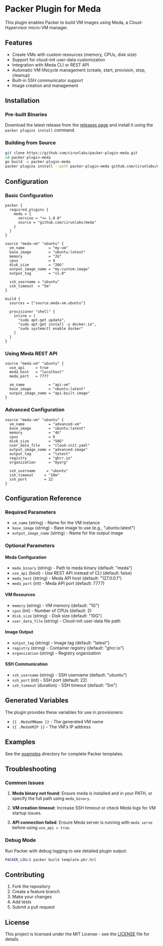 # Packer Plugin for Meda

This plugin enables Packer to build VM images using Meda, a Cloud-Hypervisor micro-VM manager.

## Features

- Create VMs with custom resources (memory, CPUs, disk size)
- Support for cloud-init user-data customization
- Integration with Meda CLI or REST API
- Automatic VM lifecycle management (create, start, provision, stop, cleanup)
- Built-in SSH communicator support
- Image creation and management

## Installation

### Pre-built Binaries

Download the latest release from the [releases page](https://github.com/cirunlabs/packer-plugin-meda/releases) and install it using the `packer plugins install` command.

### Building from Source

```bash
git clone https://github.com/cirunlabs/packer-plugin-meda.git
cd packer-plugin-meda
go build -o packer-plugin-meda
packer plugins install --path packer-plugin-meda github.com/cirunlabs/meda
```

## Configuration

### Basic Configuration

```hcl
packer {
  required_plugins {
    meda = {
      version = ">= 1.0.0"
      source = "github.com/cirunlabs/meda"
    }
  }
}

source "meda-vm" "ubuntu" {
  vm_name           = "my-vm"
  base_image        = "ubuntu:latest"
  memory            = "2G"
  cpus              = 4
  disk_size         = "20G"
  output_image_name = "my-custom-image"
  output_tag        = "v1.0"
  
  ssh_username = "ubuntu"
  ssh_timeout  = "5m"
}

build {
  sources = ["source.meda-vm.ubuntu"]
  
  provisioner "shell" {
    inline = [
      "sudo apt-get update",
      "sudo apt-get install -y docker.io",
      "sudo systemctl enable docker"
    ]
  }
}
```

### Using Meda REST API

```hcl
source "meda-vm" "ubuntu" {
  use_api     = true
  meda_host   = "localhost"
  meda_port   = 7777
  
  vm_name           = "api-vm"
  base_image        = "ubuntu:latest"
  output_image_name = "api-built-image"
}
```

### Advanced Configuration

```hcl
source "meda-vm" "ubuntu" {
  vm_name           = "advanced-vm"
  base_image        = "ubuntu:latest"
  memory            = "4G"
  cpus              = 8
  disk_size         = "50G"
  user_data_file    = "cloud-init.yaml"
  output_image_name = "advanced-image"
  output_tag        = "latest"
  registry          = "ghcr.io"
  organization      = "myorg"
  
  ssh_username     = "ubuntu"
  ssh_timeout     = "10m"
  ssh_port        = 22
}
```

## Configuration Reference

### Required Parameters

- `vm_name` (string) - Name for the VM instance
- `base_image` (string) - Base image to use (e.g., "ubuntu:latest")
- `output_image_name` (string) - Name for the output image

### Optional Parameters

#### Meda Configuration
- `meda_binary` (string) - Path to meda binary (default: "meda")
- `use_api` (bool) - Use REST API instead of CLI (default: false)
- `meda_host` (string) - Meda API host (default: "127.0.0.1")
- `meda_port` (int) - Meda API port (default: 7777)

#### VM Resources
- `memory` (string) - VM memory (default: "1G")
- `cpus` (int) - Number of CPUs (default: 2)
- `disk_size` (string) - Disk size (default: "10G")
- `user_data_file` (string) - Cloud-init user-data file path

#### Image Output
- `output_tag` (string) - Image tag (default: "latest")
- `registry` (string) - Container registry (default: "ghcr.io")
- `organization` (string) - Registry organization

#### SSH Communication
- `ssh_username` (string) - SSH username (default: "ubuntu")
- `ssh_port` (int) - SSH port (default: 22)
- `ssh_timeout` (duration) - SSH timeout (default: "5m")

## Generated Variables

The plugin provides these variables for use in provisioners:

- `{{ .MedaVMName }}` - The generated VM name
- `{{ .MedaVMIP }}` - The VM's IP address

## Examples

See the [examples](examples/) directory for complete Packer templates.

## Troubleshooting

### Common Issues

1. **Meda binary not found**: Ensure meda is installed and in your PATH, or specify the full path using `meda_binary`.

2. **VM creation timeout**: Increase SSH timeout or check Meda logs for VM startup issues.

3. **API connection failed**: Ensure Meda server is running with `meda serve` before using `use_api = true`.

### Debug Mode

Run Packer with debug logging to see detailed plugin output:

```bash
PACKER_LOG=1 packer build template.pkr.hcl
```

## Contributing

1. Fork the repository
2. Create a feature branch
3. Make your changes
4. Add tests
5. Submit a pull request

## License

This project is licensed under the MIT License - see the [LICENSE](LICENSE) file for details.